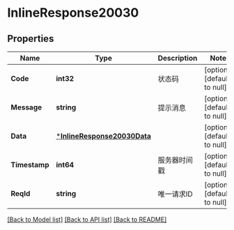 # InlineResponse20030

## Properties
Name | Type | Description | Notes
------------ | ------------- | ------------- | -------------
**Code** | **int32** | 状态码 | [optional] [default to null]
**Message** | **string** | 提示消息 | [optional] [default to null]
**Data** | [***InlineResponse20030Data**](inline_response_200_30_data.md) |  | [optional] [default to null]
**Timestamp** | **int64** | 服务器时间戳 | [optional] [default to null]
**ReqId** | **string** | 唯一请求ID | [optional] [default to null]

[[Back to Model list]](../README.md#documentation-for-models) [[Back to API list]](../README.md#documentation-for-api-endpoints) [[Back to README]](../README.md)

